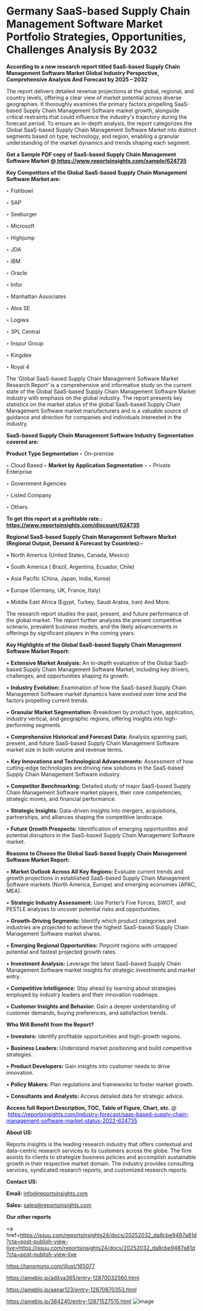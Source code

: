 # Germany SaaS-based Supply Chain Management Software Market Portfolio Strategies, Opportunities, Challenges Analysis By 2032

<strong>According to a new research report titled SaaS-based Supply Chain Management Software Market Global Industry Perspective, Comprehensive Analysis And Forecast by 2025 – 2032</strong>

The report delivers detailed revenue projections at the global, regional, and country levels, offering a clear view of market potential across diverse geographies. It thoroughly examines the primary factors propelling SaaS-based Supply Chain Management Software market growth, alongside critical restraints that could influence the industry's trajectory during the forecast period. To ensure an in-depth analysis, the report categorizes the Global SaaS-based Supply Chain Management Software Market into distinct segments based on type, technology, and region, enabling a granular understanding of the market dynamics and trends shaping each segment.

<strong>Get a Sample PDF copy of SaaS-based Supply Chain Management Software Market </strong><strong>@<a href=https://www.reportsinsights.com/sample/624735 style=color:#0000ff;> https://www.reportsinsights.com/sample/624735</a></strong></font>

<strong>Key Competitors of the Global SaaS-based Supply Chain Management Software Market are:</strong>

‣ Fishbowl

‣ SAP

‣ Seeburger

‣ Microsoft

‣ Highjump

‣ JDA

‣ IBM

‣ Oracle

‣ Infor

‣ Manhattan Associates

‣ Atos SE

‣ Logiwa

‣ 3PL Central

‣ Inspur Group

‣ Kingdee

‣ Royal 4

The ‘Global SaaS-based Supply Chain Management Software Market Research Report’ is a comprehensive and informative study on the current state of the Global SaaS-based Supply Chain Management Software Market industry with emphasis on the global industry. The report presents key statistics on the market status of the global SaaS-based Supply Chain Management Software market manufacturers and is a valuable source of guidance and direction for companies and individuals interested in the industry.

<strong>SaaS-based Supply Chain Management Software Industry Segmentation covered are:</strong>

<strong>Product Type Segmentation</strong>
‣
On-premise

‣ Cloud Based
‣ 
<strong>Market by Application Segmentation</strong>
‣
‣  Private Enterprise

‣ Government Agencies

‣ Listed Company

‣ Others

<strong>To get this report at a profitable rate.: <a href=https://www.reportsinsights.com/discount/624735 style=color:#0000ff;>https://www.reportsinsights.com/discount/624735</a></strong></font>

<strong>Regional SaaS-based Supply Chain Management Software Market (Regional Output, Demand &amp; Forecast by Countries):-</strong>

• North America (United States, Canada, Mexico)

• South America ( Brazil, Argentina, Ecuador, Chile)

• Asia Pacific (China, Japan, India, Korea)

• Europe (Germany, UK, France, Italy)

• Middle East Africa (Egypt, Turkey, Saudi Arabia, Iran) And More.

The research report studies the past, present, and future performance of the global market. The report further analyzes the present competitive scenario, prevalent business models, and the likely advancements in offerings by significant players in the coming years.

<strong>Key Highlights of the Global SaaS-based Supply Chain Management Software Market Report:</strong>

• <strong>Extensive Market Analysis:</strong> An in-depth evaluation of the Global SaaS-based Supply Chain Management Software Market, including key drivers, challenges, and opportunities shaping its growth.

• <strong>Industry Evolution:</strong> Examination of how the SaaS-based Supply Chain Management Software market dynamics have evolved over time and the factors propelling current trends.

• <strong>Granular Market Segmentation:</strong> Breakdown by product type, application, industry vertical, and geographic regions, offering insights into high-performing segments.

• <strong>Comprehensive Historical and Forecast Data:</strong> Analysis spanning past, present, and future SaaS-based Supply Chain Management Software market size in both volume and revenue terms.

• <strong>Key Innovations and Technological Advancements:</strong> Assessment of how cutting-edge technologies are driving new solutions in the SaaS-based Supply Chain Management Software industry.

• <strong>Competitor Benchmarking:</strong> Detailed study of major SaaS-based Supply Chain Management Software market players, their core competencies, strategic moves, and financial performance.

• <strong>Strategic Insights:</strong> Data-driven insights into mergers, acquisitions, partnerships, and alliances shaping the competitive landscape.

• <strong>Future Growth Prospects:</strong> Identification of emerging opportunities and potential disruptors in the SaaS-based Supply Chain Management Software market.

<strong>Reasons to Choose the Global SaaS-based Supply Chain Management Software Market Report:</strong>

• <strong>Market Outlook Across All Key Regions:</strong> Evaluate current trends and growth projections in established SaaS-based Supply Chain Management Software markets (North America, Europe) and emerging economies (APAC, MEA).

• <strong>Strategic Industry Assessment:</strong> Use Porter’s Five Forces, SWOT, and PESTLE analyses to uncover potential risks and opportunities.

• <strong>Growth-Driving Segments:</strong> Identify which product categories and industries are projected to achieve the highest SaaS-based Supply Chain Management Software market shares.

• <strong>Emerging Regional Opportunities:</strong> Pinpoint regions with untapped potential and fastest projected growth rates.

• <strong>Investment Analysis:</strong> Leverage the latest SaaS-based Supply Chain Management Software market insights for strategic investments and market entry.

• <strong>Competitive Intelligence:</strong> Stay ahead by learning about strategies employed by industry leaders and their innovation roadmaps.

• <strong>Customer Insights and Behavior:</strong> Gain a deeper understanding of customer demands, buying preferences, and satisfaction trends.

<strong>Who Will Benefit from the Report?</strong>

• <strong>Investors:</strong> Identify profitable opportunities and high-growth regions.

• <strong>Business Leaders:</strong> Understand market positioning and build competitive strategies.

• <strong>Product Developers:</strong> Gain insights into customer needs to drive innovation.

• <strong>Policy Makers:</strong> Plan regulations and frameworks to foster market growth.

• <strong>Consultants and Analysts:</strong> Access detailed data for strategic advice.
</ul>
<strong>Access full Report Description, TOC, Table of Figure, Chart, etc. </strong>@  <a href=https://reportsinsights.com/industry-forecast/saas-based-supply-chain-management-software-market-status-2022-624735 style=color:#0000ff;>https://reportsinsights.com/industry-forecast/saas-based-supply-chain-management-software-market-status-2022-624735</a></font>

<strong><strong>About US</strong>:</strong>

Reports Insights is the leading research industry that offers contextual and data-centric research services to its customers across the globe. The firm assists its clients to strategize business policies and accomplish sustainable growth in their respective market domain. The industry provides consulting services, syndicated research reports, and customized research reports.

<strong>Contact US:</strong>

<p class=""""><b>Email:</b> <a href=mailto:info@reportsinsights.com>info@reportsinsights.com</a></p>
<p class=""""><b>Sales:</b> <a href=mailto:sales@reportsinsights.com>sales@reportsinsights.com</a></p>

<strong>Our other reports</strong>

<a href=https://issuu.com/reportsinsights24/docs/20252032_da8cbe9487a81d?cta=post-publish-view-live>https://issuu.com/reportsinsights24/docs/20252032_da8cbe9487a81d?cta=post-publish-view-live</a>

<a href=https://tanomuno.com/illust/165077>https://tanomuno.com/illust/165077</a>

<a href=https://ameblo.jp/aditya365/entry-12870032560.html>https://ameblo.jp/aditya365/entry-12870032560.html</a>

<a href=https://ameblo.jp/aanar123/entry-12870870353.html>https://ameblo.jp/aanar123/entry-12870870353.html</a>

<a href=https://ameblo.jp/384240/entry-12871527515.html>https://ameblo.jp/384240/entry-12871527515.html</a>
![image](https://github.com/user-attachments/assets/05ccd28a-b89c-4a68-bccd-a72173eeff52)
